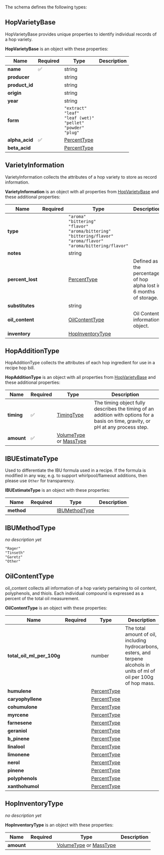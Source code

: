 The schema defines the following types:

## HopVarietyBase 

HopVarietyBase provides unique properties to identify individual records of a hop variety.

**HopVarietyBase** is an object with these properties:

|Name|Required|Type|Description|
|--|--|--|--|
| **name** | ✅ | string|  |
| **producer** |  | string|  |
| **product_id** |  | string|  |
| **origin** |  | string|  |
| **year** |  | string|  |
| **form** |  | `"extract"`<br/>`"leaf"`<br/>`"leaf (wet)"`<br/>`"pellet"`<br/>`"powder"`<br/>`"plug"`|  |
| **alpha_acid** | ✅ | [PercentType](measureable_units.json.md#percenttype)|  |
| **beta_acid** |  | [PercentType](measureable_units.json.md#percenttype)|  |

## VarietyInformation 

VarietyInformation collects the attributes of a hop variety to store as record information.

**VarietyInformation** is an object with all properties from [HopVarietyBase](#hopvarietybase) and these additional properties:

|Name|Required|Type|Description|
|--|--|--|--|
| **type** |  | `"aroma"`<br/>`"bittering"`<br/>`"flavor"`<br/>`"aroma/bittering"`<br/>`"bittering/flavor"`<br/>`"aroma/flavor"`<br/>`"aroma/bittering/flavor"`|  |
| **notes** |  | string|  |
| **percent_lost** |  | [PercentType](measureable_units.json.md#percenttype)|  Defined as the percentage of hop alpha lost in 6 months of storage. |
| **substitutes** |  | string|  |
| **oil_content** |  | [OilContentType](#oilcontenttype)| Oil Content information object. |
| **inventory** |  | [HopInventoryType](#hopinventorytype)|  |

## HopAdditionType 

HopAdditionType collects the attributes of each hop ingredient for use in a recipe hop bill.

**HopAdditionType** is an object with all properties from [HopVarietyBase](#hopvarietybase) and these additional properties:

|Name|Required|Type|Description|
|--|--|--|--|
| **timing** | ✅ | [TimingType](timing.json.md#timingtype)| The timing object fully describes the timing of an addition with options for a basis on time, gravity, or pH at any process step. |
| **amount** | ✅ |  [VolumeType](measureable_units.json.md#volumetype) or  [MassType](measureable_units.json.md#masstype)|  |

## IBUEstimateType 

Used to differentiate the IBU formula used in a recipe. If the formula is modified in any way, e.g. to support whirlpool/flameout additions, then please use `Other` for transparency.

**IBUEstimateType** is an object with these properties:

|Name|Required|Type|Description|
|--|--|--|--|
| **method** |  | [IBUMethodType](#ibumethodtype)|  |

## IBUMethodType 

*no description yet*

`"Rager"`<br/>`"Tinseth"`<br/>`"Garetz"`<br/>`"Other"`
## OilContentType 

oil_content collects all information of a hop variety pertaining to oil content, polyphenols, and thiols. Each individual compound is expressed as a percent of the total oil measurement.

**OilContentType** is an object with these properties:

|Name|Required|Type|Description|
|--|--|--|--|
| **total_oil_ml_per_100g** |  | number| The total amount of oil, including hydrocarbons, esters, and terpene alcohols in units of ml of oil per 100g of hop mass. |
| **humulene** |  | [PercentType](measureable_units.json.md#percenttype)|  |
| **caryophyllene** |  | [PercentType](measureable_units.json.md#percenttype)|  |
| **cohumulone** |  | [PercentType](measureable_units.json.md#percenttype)|  |
| **myrcene** |  | [PercentType](measureable_units.json.md#percenttype)|  |
| **farnesene** |  | [PercentType](measureable_units.json.md#percenttype)|  |
| **geraniol** |  | [PercentType](measureable_units.json.md#percenttype)|  |
| **b_pinene** |  | [PercentType](measureable_units.json.md#percenttype)|  |
| **linalool** |  | [PercentType](measureable_units.json.md#percenttype)|  |
| **limonene** |  | [PercentType](measureable_units.json.md#percenttype)|  |
| **nerol** |  | [PercentType](measureable_units.json.md#percenttype)|  |
| **pinene** |  | [PercentType](measureable_units.json.md#percenttype)|  |
| **polyphenols** |  | [PercentType](measureable_units.json.md#percenttype)|  |
| **xanthohumol** |  | [PercentType](measureable_units.json.md#percenttype)|  |

## HopInventoryType 

*no description yet*

**HopInventoryType** is an object with these properties:

|Name|Required|Type|Description|
|--|--|--|--|
| **amount** |  |  [VolumeType](measureable_units.json.md#volumetype) or  [MassType](measureable_units.json.md#masstype)|  |

